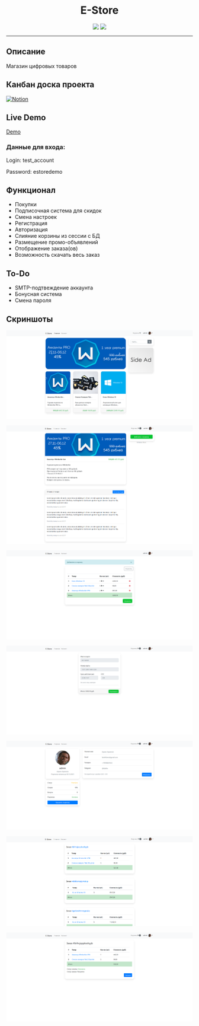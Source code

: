 <h1 align="center">E-Store</h1>
<p align="center">
<img src="https://img.shields.io/badge/python-3.8.0-brightgreen">
<img src="https://img.shields.io/badge/django-3.1.2-brightgreen">
</p>

------

## Описание

Магазин цифровых товаров

## Канбан доска проекта

[![Notion](https://img.shields.io/badge/-Notion-black?logo=notion&logoColor=white)](https://www.notion.so/fdnflm/9ed3fd245f2b4c67a13e55983bcb96db?v=f5bce6ac643945b6ac51315077288fcb)

## Live Demo

[Demo](https://estore-demo.herokuapp.com/)

### Данные для входа:

Login: test_account

Password: estoredemo

## Функционал

* Покупки
* Подписочная система для скидок
* Смена настроек
* Регистрация
* Авторизация
* Слияние корзины из сессии с БД
* Размещение промо-объявлений
* Отображение заказа(ов)
* Возможность скачать весь заказ

## To-Do

* SMTP-подтвеждение аккаунта
* Бонусная система
* Смена пароля

## Скриншоты

![1](screenshots/1.png)

![2](screenshots/2.png)

![3](screenshots/3.png)

![4](screenshots/4.png)

![5](screenshots/5.png)

![6](screenshots/6.png)

![7](screenshots/7.png)
